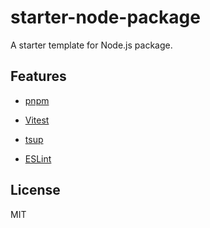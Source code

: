 # starter-node-package

A starter template for Node.js package.

## Features

- [pnpm](https://pnpm.io/)

- [Vitest](https://vitest.dev/)

- [tsup](https://tsup.egoist.dev/)

- [ESLint](https://eslint.org/)

## License

MIT
